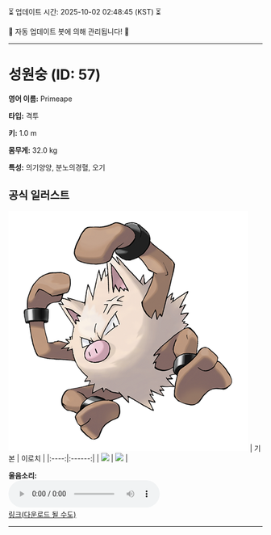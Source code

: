 
⏳ 업데이트 시간: 2025-10-02 02:48:45 (KST) ⏳

🤖 자동 업데이트 봇에 의해 관리됩니다! 🤖

---

# 성원숭 (ID: 57)
**영어 이름:** Primeape

**타입:** 격투

**키:** 1.0 m

**몸무게:** 32.0 kg

**특성:** 의기양양, 분노의경혈, 오기

## 공식 일러스트
![](https://raw.githubusercontent.com/PokeAPI/sprites/master/sprites/pokemon/other/official-artwork/57.png)
| 기본 | 이로치 |
|:----:|:------:|
| <img src="http://play.pokemonshowdown.com/sprites/ani/primeape.gif" width="200"> | <img src="http://play.pokemonshowdown.com/sprites/ani-shiny/primeape.gif" width="200"> |

**울음소리:**<br><audio controls src="https://raw.githubusercontent.com/PokeAPI/cries/main/cries/pokemon/latest/57.ogg"></audio><br> [링크(다운로드 될 수도)](https://raw.githubusercontent.com/PokeAPI/cries/main/cries/pokemon/latest/57.ogg)


---
